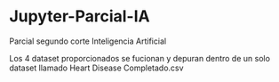 # Jupyter-Parcial-IA
Parcial segundo corte Inteligencia Artificial

Los 4 dataset proporcionados se fucionan y depuran dentro de un solo dataset llamado Heart Disease Completado.csv
